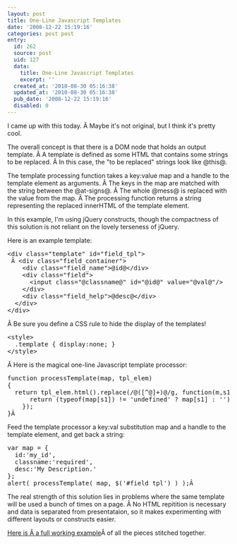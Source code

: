 ```yaml
---
layout: post
title: One-Line Javascript Templates
date: '2008-12-22 15:19:16'
categories: post post
entry:
  id: 262
  source: post
  uid: 127
  data:
    title: One-Line Javascript Templates
    excerpt: ''
  created_at: '2010-08-30 05:16:38'
  updated_at: '2010-08-30 05:16:38'
  pub_date: '2008-12-22 15:19:16'
  disabled: 0
---
```

I came up with this today. Â Maybe it's not original, but I think it's pretty cool.

The overall concept is that there is a DOM node that holds an output template. Â A template is defined as some HTML that contains some strings to be replaced. Â In this case, the "to be replaced" strings look like @this@.

The template processing function takes a key:value map and a handle to the template element as arguments. Â The keys in the map are matched with the string between the @at-signs@. Â The whole @mess@ is replaced with the value from the map. Â The processing function returns a string representing the replaced innerHTML of the template element.

In this example, I'm using jQuery constructs, though the compactness of this solution is not reliant on the lovely terseness of jQuery.

Here is an example template:
<pre>&lt;div class="template" id="field_tpl"&gt;
 Â &lt;div class="field_container"&gt;
    &lt;div class="field_name"&gt;@id@&lt;/div&gt;
    &lt;div class="field"&gt;
      &lt;input class="@classname@" id="@id@" value="@val@"/&gt;
    &lt;/div&gt;
    &lt;div class="field_help"&gt;@desc@&lt;/div&gt;
  &lt;/div&gt;
&lt;/div&gt;</pre>
Â Be sure you define a CSS rule to hide the display of the templates!
<pre>&lt;style&gt;
  .template { display:none; }
&lt;/style&gt;</pre>
Â Here is the magical one-line Javascript template processor:
<pre>function processTemplate(map, tpl_elem)
{
  return tpl_elem.html().replace(/@([^@]+)@/g, function(m,s1) {
      return (typeof(map[s1]) != 'undefined' ? map[s1] : '');
    });
}Â </pre>
Feed the template processor a key:val substitution map and a handle to the template element, and get back a string:
<pre>var map = {
  id:'my_id',
  classname:'required',
  desc:'My Description.'
};
alert( processTemplate( map, $('#field_tpl') ) );Â </pre>
The real strength of this solution lies in problems where the same template will be used a bunch of times on a page. Â No HTML repitition is necessary and data is separated from presentataion, so it makes experimenting with different layouts or constructs easier.

<a href="/static/template.html">Here is Â a full working example</a>Â of all the pieces stitched together.
